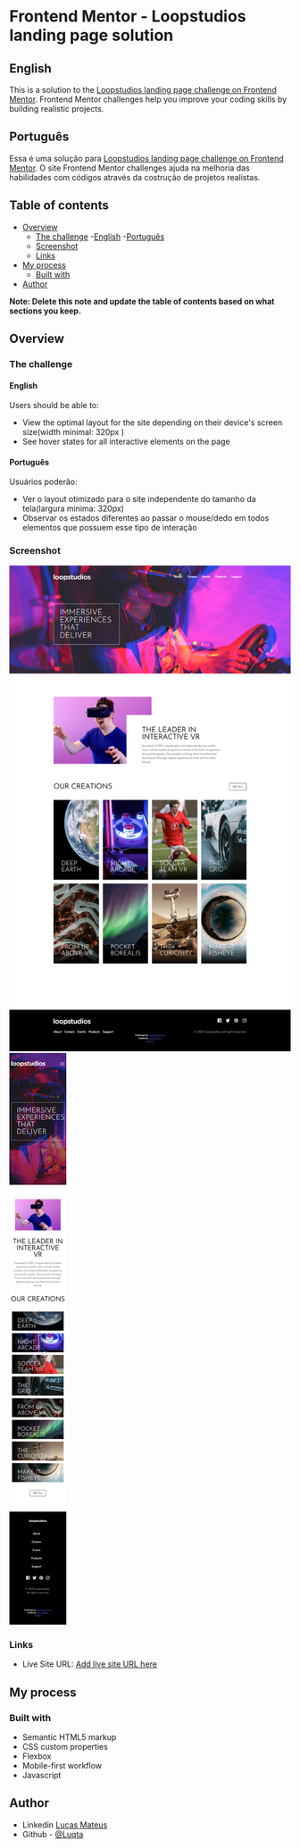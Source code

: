 # Frontend Mentor - Loopstudios landing page solution

## English
This is a solution to the [Loopstudios landing page challenge on Frontend Mentor](https://www.frontendmentor.io/challenges/loopstudios-landing-page-N88J5Onjw). Frontend Mentor challenges help you improve your coding skills by building realistic projects.

## Português
Essa é uma solução para [Loopstudios landing page challenge on Frontend Mentor](https://www.frontendmentor.io/challenges/loopstudios-landing-page-N88J5Onjw). O site Frontend Mentor challenges ajuda na melhoria das habilidades com códigos através da costrução de projetos realistas.

## Table of contents

- [Overview](#overview)
  - [The challenge](#the-challenge)
    -[English](#English)
    -[Português](#Português)
  - [Screenshot](#screenshot)
  - [Links](#links)
- [My process](#my-process)
  - [Built with](#built-with)
- [Author](#author)

**Note: Delete this note and update the table of contents based on what sections you keep.**

## Overview

### The challenge

#### English
Users should be able to:

- View the optimal layout for the site depending on their device's screen size(width minimal: 320px )
- See hover states for all interactive elements on the page

#### Português
Usuários poderão:

- Ver o layout otimizado para o site independente do tamanho da tela(largura minima: 320px)
- Observar os estados diferentes ao passar o mouse/dedo em todos elementos que possuem esse tipo de interação

### Screenshot

![Desktop version](./screenshots/Desktop.png)
![Mobile version](./screenshots/Mobile.png)

### Links

- Live Site URL: [Add live site URL here](https://luqta.github.io/loopstudios-landing-page-main/)

## My process

### Built with

- Semantic HTML5 markup
- CSS custom properties
- Flexbox
- Mobile-first workflow
- Javascript

## Author

- Linkedin [Lucas Mateus](https://www.linkedin.com/in/lucas-mateus-5543901a0/)
- Github - [@Luqta](https://www.github.com/Luqta)